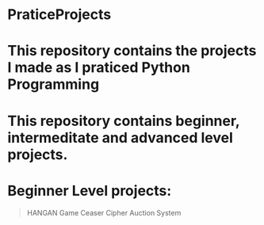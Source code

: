 # PraticeProjects
# This repository contains the projects I made as I praticed Python Programming  
# This repository contains beginner, intermeditate and advanced level projects.
#  Beginner Level projects:
   > HANGAN Game 
   > Ceaser Cipher
   > Auction System


